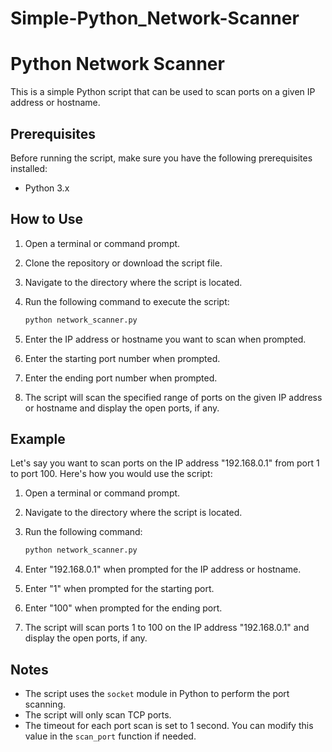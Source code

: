 # Simple-Python_Network-Scanner
 
# Python Network Scanner

This is a simple Python script that can be used to scan ports on a given IP address or hostname.

## Prerequisites

Before running the script, make sure you have the following prerequisites installed:

- Python 3.x

## How to Use

1. Open a terminal or command prompt.
2. Clone the repository or download the script file.
3. Navigate to the directory where the script is located.
4. Run the following command to execute the script:
    
    ```bash
    python network_scanner.py
    
    ```
    
5. Enter the IP address or hostname you want to scan when prompted.
6. Enter the starting port number when prompted.
7. Enter the ending port number when prompted.
8. The script will scan the specified range of ports on the given IP address or hostname and display the open ports, if any.

## Example

Let's say you want to scan ports on the IP address "192.168.0.1" from port 1 to port 100. Here's how you would use the script:

1. Open a terminal or command prompt.
2. Navigate to the directory where the script is located.
3. Run the following command:
    
    ```bash
    python network_scanner.py
    
    ```
    
4. Enter "192.168.0.1" when prompted for the IP address or hostname.
5. Enter "1" when prompted for the starting port.
6. Enter "100" when prompted for the ending port.
7. The script will scan ports 1 to 100 on the IP address "192.168.0.1" and display the open ports, if any.

## Notes

- The script uses the `socket` module in Python to perform the port scanning.
- The script will only scan TCP ports.
- The timeout for each port scan is set to 1 second. You can modify this value in the `scan_port` function if needed.